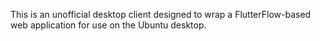   This is an unofficial desktop client designed to wrap a FlutterFlow-based
  web application for use on the Ubuntu desktop.
